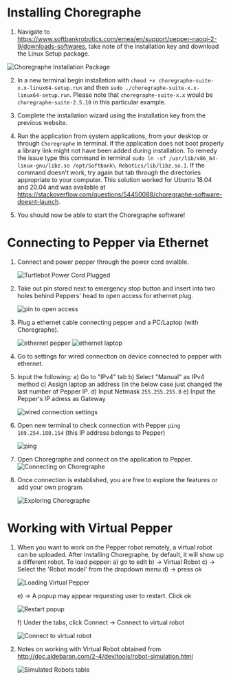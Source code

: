 # Installing Choregraphe

1) Navigate to https://www.softbankrobotics.com/emea/en/support/pepper-naoqi-2-9/downloads-softwares, take note of the installation key and download the Linux Setup package.  
  
![Choregraphe Installation Package](Images/ChoregrapheInstall.jpg)  
  
2) In a new terminal begin installation with `chmod +x choregraphe-suite-x.x-linux64-setup.run` and then `sudo ./choregraphe-suite-x.x-linux64-setup.run`. Please note that `choregraphe-suite-x.x` would be `choregraphe-suite-2.5.10` in this particular example.
  
3) Complete the installation wizard using the installation key from the previous website.  
  
4) Run the application from system applications, from your desktop or through `Choregraphe` in terminal. If the application does not boot properly a library link might not have been added during installation. To remedy the issue type this command in terminal `sudo ln -sf /usr/lib/x86_64-linux-gnu/libz.so /opt/Softbank\ Robotics/lib/libz.so.1`. If the command doesn't work, try again but tab through the directories appropriate to your computer. This solution worked for Ubuntu 18.04 and 20.04 and was available at https://stackoverflow.com/questions/54450088/choregraphe-software-doesnt-launch.
  
  
5) You should now be able to start the Choregraphe software!  
  
# Connecting to Pepper via Ethernet
1) Connect and power pepper through the power cord avialble.

   ![Turtlebot Power Cord Plugged](Images/p3.jpg)
   
2) Take out pin stored next to emergency stop button and insert into two holes behind Peppers' head to open access for ethernet plug.
   
   ![pin to open access](Images/p4.jpg)
  
3) Plug a ethernet cable connecting pepper and a PC/Laptop (with Choregraphe).

   ![ethernet pepper](Images/p1.jpg)
   ![ethernet laptop](Images/p2.jpg)
   
4) Go to settings for wired connection on device connected to pepper with ethernet.

5) Input the following:
   a) Go to "IPv4" tab
   b) Select "Manual" as IPv4 method
   c) Assign laptop an address (in the below case just changed the last number of Pepper IP.
   d) Input Netmask `255.255.255.0`
   e) Input the Pepper's IP adress as Gateway
   
   ![wired connection settings](Images/pp3.png)
   
6) Open new terminal to check connection with Pepper `ping 169.254.180.154` (this IP address belongs to Pepper)
   
   ![ping](Images/pp1.png)

7) Open Choregraphe and connect on the application to Pepper.
  ![Connecting on Choregraphe](Images/pp5.png)

8) Once connection is established, you are free to explore the features or add your own program.
   
   ![Exploring Choregraphe](Images/pp2.png)

# Working with Virtual Pepper

1) When you want to work on the Pepper robot remotely, a virtual robot can be uploaded. After installing Choregraphe, by default, it will show up a different robot. To load pepper: 
   a) go to edit
   b) -> Virtual Robot
   c) -> Select the 'Robot model' from the dropdown menu
   d) -> press ok
   
   ![Loading Virtual Pepper](Images/LoadingPepper.png)
   
   e) -> A popup may appear requesting user to restart. Click ok
   
   ![Restart popup](Images/LoadingPepperRestart.png)
   
   f) Under the tabs, click Connect -> Connect to virtual robot
   
   ![Connect to virtual robot](Images/Connect.png)
   
2) Notes on working with Virtual Robot obtained from http://doc.aldebaran.com/2-4/dev/tools/robot-simulation.html

   ![Simulated Robots table](Images/SimulatedPepper.png)

